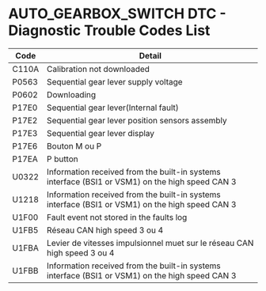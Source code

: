 # AUTO_GEARBOX_SWITCH DTC - Diagnostic Trouble Codes List

| Code | Detail |
| - | - |
| C110A | Calibration not downloaded |
| P0563 | Sequential gear lever supply voltage |
| P0602 | Downloading |
| P17E0 | Sequential gear lever(Internal fault) |
| P17E2 | Sequential gear lever position sensors assembly |
| P17E3 | Sequential gear lever display |
| P17E6 | Bouton M ou P |
| P17EA | P button |
| U0322 | Information received from the built-in systems interface (‎BSI1 or ‎VSM1) on the high speed CAN ‎3 |
| U1218 | Information received from the built-in systems interface (‎BSI1 or ‎VSM1) on the high speed CAN ‎3 |
| U1F00 | Fault event not stored in the faults log |
| U1FB5 | Réseau CAN high speed 3 ou 4 |
| U1FBA | Levier de vitesses impulsionnel muet sur le réseau CAN high speed 3 ou 4 |
| U1FBB | Information received from the built-in systems interface (‎BSI1 or ‎VSM1) on the high speed CAN ‎3 |
